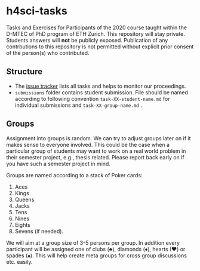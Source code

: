 # h4sci-tasks

Tasks and Exercises for Participants of the 2020 course taught within the D-MTEC of PhD program of ETH Zurich. This repository will stay private. Students answers will **not** be publicly exposed. Publication of any contrbutions to this repository is not permitted without explicit prior consent of the person(s) who contributed. 


## Structure

- The [issue tracker](https://github.com/h4sci/h4sci-tasks/issues) lists all tasks and helps to monitor our proceedings. 
- `submissions` folder contains student submission. File should be named according to following convention `task-XX-student-name.md` for individual submissions and `task-XX-group-name.md` . 


## Groups

Assignment into groups is random. We can try to adjust groups later on if it makes sense to everyone involved. This could be the case when a particular group of students may want to work on a real world problem in their semester project, e.g., thesis related. Please report back early on if you have such a semester project in mind. 

Groups are named according to a stack of Poker cards:

1. Aces
2. Kings
3. Queens
4. Jacks
5. Tens
6. Nines 
7. Eights
8. Sevens (if needed).

We will aim at a group size of 3-5 persons per group. In addition every participant will be assigned one of clubs (♣), diamonds (♦), hearts (♥) or spades (♠). This will help create meta groups for cross group discussions etc. easily. 


